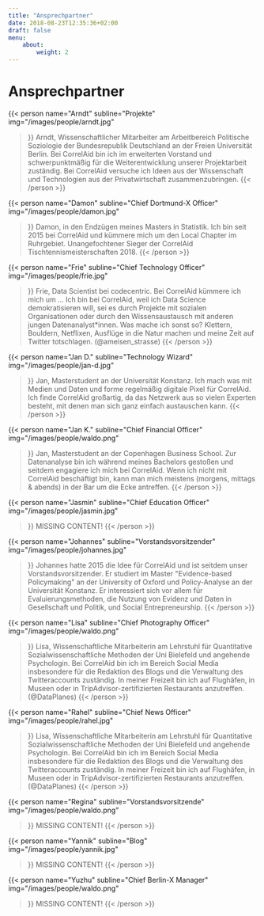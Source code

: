 ```yaml
---
title: "Ansprechpartner"
date: 2018-08-23T12:35:36+02:00
draft: false
menu: 
    about:
        weight: 2
---
```


# Ansprechpartner

{{< person 
    name="Arndt"
    subline="Projekte"
    img="/images/people/arndt.jpg"
>}}
    Arndt, Wissenschaftlicher Mitarbeiter am Arbeitbereich Politische Soziologie der Bundesrepublik Deutschland an der Freien Universität Berlin. Bei CorrelAid bin ich im erweiterten Vorstand und schwerpunktmäßig für die Weiterentwicklung unserer Projektarbeit zuständig. Bei CorrelAid versuche ich Ideen aus der Wissenschaft und Technologien aus der Privatwirtschaft zusammenzubringen.
{{< /person >}}

{{< person 
    name="Damon"
    subline="Chief Dortmund-X Officer"
    img="/images/people/damon.jpg"
>}}
Damon, in den Endzügen meines Masters in Statistik. Ich bin seit 2015 bei CorrelAid und kümmere mich um den Local Chapter im Ruhrgebiet. Unangefochtener Sieger der CorrelAid Tischtennismeisterschaften 2018.
{{< /person >}}

{{< person 
    name="Frie"
    subline="Chief Technology Officer"
    img="/images/people/frie.jpg"
>}}
Frie, Data Scientist bei codecentric. Bei CorrelAid kümmere ich mich um … Ich bin bei CorrelAid, weil ich Data Science demokratisieren will, sei es durch Projekte mit sozialen Organisationen oder durch den Wissensaustausch mit anderen jungen Datenanalyst*innen. Was mache ich sonst so? Klettern, Bouldern, Netflixen, Ausflüge in die Natur machen und meine Zeit auf Twitter totschlagen. (@ameisen_strasse)
{{< /person >}}

{{< person 
    name="Jan D."
    subline="Technology Wizard"
    img="/images/people/jan-d.jpg"
>}}
Jan, Masterstudent an der Universität Konstanz. Ich mach was mit Medien und Daten und forme regelmäßig digitale Pixel für CorrelAid. Ich finde CorrelAid großartig, da das Netzwerk aus so vielen Experten besteht, mit denen man sich ganz einfach austauschen kann.
{{< /person >}}

{{< person 
    name="Jan K."
    subline="Chief Financial Officer"
    img="/images/people/waldo.png"
>}}
Jan, Masterstudent an der Copenhagen Business School. Zur Datenanalyse bin ich während meines Bachelors gestoßen und seitdem engagiere ich mich bei CorrelAid. Wenn ich nicht mit CorrelAid beschäftigt bin, kann man mich meistens (morgens, mittags & abends) in der Bar um die Ecke antreffen.
{{< /person >}}

{{< person 
    name="Jasmin"
    subline="Chief Education Officer"
    img="/images/people/jasmin.jpg"
>}}
    MISSING CONTENT!
{{< /person >}}

{{< person 
    name="Johannes"
    subline="Vorstandsvorsitzender"
    img="/images/people/johannes.jpg"
>}}
Johannes hatte 2015 die Idee für CorrelAid und ist seitdem unser Vorstandsvorsitzender. Er studiert im Master "Evidence-based Policymaking" an der University of Oxford und Policy-Analyse an der Universität Konstanz. Er interessiert sich vor allem für Evaluierungsmethoden, die Nutzung von Evidenz und Daten in Gesellschaft und Politik, und Social Entrepreneurship.
{{< /person >}}

{{< person 
    name="Lisa"
    subline="Chief Photography Officer"
    img="/images/people/waldo.png"
>}}
Lisa, Wissenschaftliche Mitarbeiterin am Lehrstuhl für Quantitative Sozialwissenschaftliche Methoden der Uni Bielefeld und angehende Psychologin. Bei CorrelAid bin ich im Bereich Social Media insbesondere für die Redaktion des Blogs und die Verwaltung des Twitteraccounts zuständig. In meiner Freizeit bin ich auf Flughäfen, in Museen oder in TripAdvisor-zertifizierten Restaurants anzutreffen. (@DataPlanes)
{{< /person >}}

{{< person 
    name="Rahel"
    subline="Chief News Officer"
    img="/images/people/rahel.jpg"
>}}
Lisa, Wissenschaftliche Mitarbeiterin am Lehrstuhl für Quantitative Sozialwissenschaftliche Methoden der Uni Bielefeld und angehende Psychologin. Bei CorrelAid bin ich im Bereich Social Media insbesondere für die Redaktion des Blogs und die Verwaltung des Twitteraccounts zuständig. In meiner Freizeit bin ich auf Flughäfen, in Museen oder in TripAdvisor-zertifizierten Restaurants anzutreffen. (@DataPlanes)
{{< /person >}}

{{< person 
    name="Regina"
    subline="Vorstandsvorsitzende"
    img="/images/people/waldo.png"
>}}
    MISSING CONTENT!
{{< /person >}}

{{< person 
    name="Yannik"
    subline="Blog"
    img="/images/people/yannik.jpg"
>}}
    MISSING CONTENT!
{{< /person >}}

{{< person 
    name="Yuzhu"
    subline="Chief Berlin-X Manager"
    img="/images/people/waldo.png"
>}}
    MISSING CONTENT!
{{< /person >}}